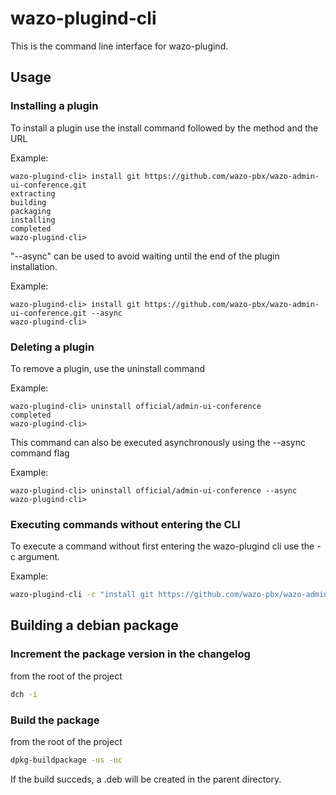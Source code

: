 # wazo-plugind-cli

This is the command line interface for wazo-plugind.

## Usage

### Installing a plugin

To install a plugin use the install command followed by the method and the URL

Example:

```
wazo-plugind-cli> install git https://github.com/wazo-pbx/wazo-admin-ui-conference.git
extracting
building
packaging
installing
completed
wazo-plugind-cli>
```

"--async" can be used to avoid waiting until the end of the plugin installation.

Example:

```
wazo-plugind-cli> install git https://github.com/wazo-pbx/wazo-admin-ui-conference.git --async
wazo-plugind-cli>
```

### Deleting a plugin

To remove a plugin, use the uninstall command

Example:

```
wazo-plugind-cli> uninstall official/admin-ui-conference
completed
wazo-plugind-cli>
```

This command can also be executed asynchronously using the --async command flag

Example:

```
wazo-plugind-cli> uninstall official/admin-ui-conference --async
wazo-plugind-cli>
```

### Executing commands without entering the CLI

To execute a command without first entering the wazo-plugind cli use the -c argument.

Example:

```sh
wazo-plugind-cli -c "install git https://github.com/wazo-pbx/wazo-admin-ui-user.git"
```

## Building a debian package

### Increment the package version in the changelog

from the root of the project

```sh
dch -i
```

### Build the package

from the root of the project

```sh
dpkg-buildpackage -us -uc
```

If the build succeds, a .deb will be created in the parent directory.
